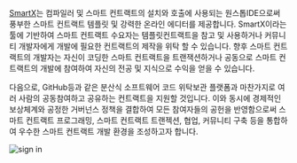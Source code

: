 

[SmartX](http://smartx.ont.io/#/)는 컴파일러 및 스마트 컨트랙트의 설치와 호출에 사용되는 원스톱IDE으로써 풍부한 스마트 컨트랙트 템플릿 및 강력한 온라인 에디터를 제공합니다. SmartX이라는 툴에 기반하여 스마트 컨트랙트 수요자는 템플릿컨트랙트을 참고 및 사용하거나 커뮤니티 개발자에게 개발에 필요한 컨트랙트의 제작을 위탁 할 수 있습니다. 향후 스마트 컨트랙트의 개발자는 자신이 코딩한 스마트 컨트랙트을 트랜잭션하거나 공동으로 스마트 컨트랙트의 개발에 참여하여 자신의 전공 및 지식으로 수익을 얻을 수 있습니다. 

다음으로, GitHub등과 같은 분산식 소프트웨어 코드 위탁보관 플랫폼과 마찬가지로 여러 사람의 공동참여하고 공유하는 컨트랙트을 지원할 것입니다. 이와 동시에 경제적인 보상체계와 공정한 거버넌스 정책을 결합하여 모든 참여자들의 공헌을 반영함으로써 스마트 컨트랙트 프로그래밍, 스마트 컨트랙트 트랜젝션, 협업, 커뮤니티 구축 등을 통합하여 우수한 스마트 컨트랙트 개발 환경을 조성하고자 합니다. 

![sign in](http://wx1.sinaimg.cn/mw690/0060lm7Tly1fstj6i5no6j30o00lcac9.jpg)
